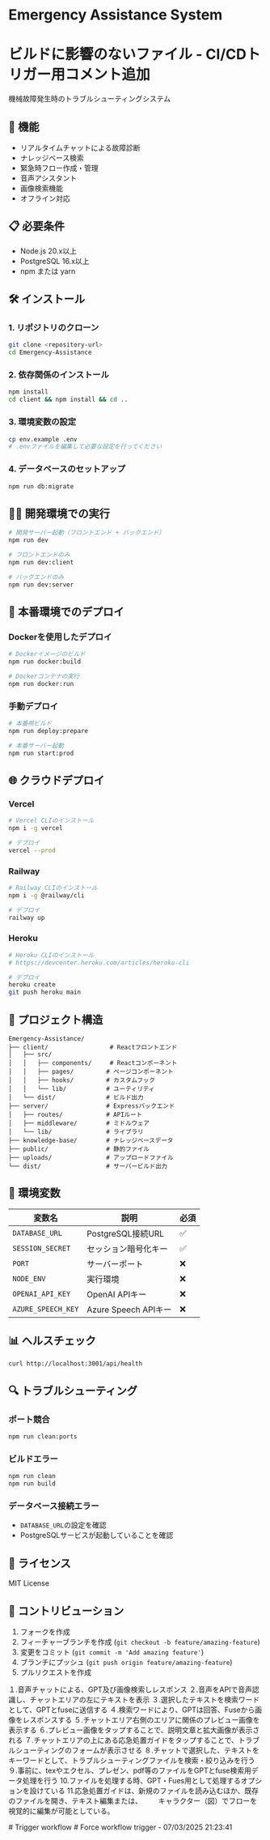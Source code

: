 # Emergency Assistance System
# ビルドに影響のないファイル - CI/CDトリガー用コメント追加

機械故障発生時のトラブルシューティングシステム

## 🚀 機能

- リアルタイムチャットによる故障診断
- ナレッジベース検索
- 緊急時フロー作成・管理
- 音声アシスタント
- 画像検索機能
- オフライン対応

## 📋 必要条件

- Node.js 20.x以上
- PostgreSQL 16.x以上
- npm または yarn

## 🛠️ インストール

### 1. リポジトリのクローン
```bash
git clone <repository-url>
cd Emergency-Assistance
```

### 2. 依存関係のインストール
```bash
npm install
cd client && npm install && cd ..
```

### 3. 環境変数の設定
```bash
cp env.example .env
# .envファイルを編集して必要な設定を行ってください
```

### 4. データベースのセットアップ
```bash
npm run db:migrate
```

## 🏃‍♂️ 開発環境での実行

```bash
# 開発サーバー起動（フロントエンド + バックエンド）
npm run dev

# フロントエンドのみ
npm run dev:client

# バックエンドのみ
npm run dev:server
```

## 🚀 本番環境でのデプロイ

### Dockerを使用したデプロイ

```bash
# Dockerイメージのビルド
npm run docker:build

# Dockerコンテナの実行
npm run docker:run
```

### 手動デプロイ

```bash
# 本番用ビルド
npm run deploy:prepare

# 本番サーバー起動
npm run start:prod
```

## 🌐 クラウドデプロイ

### Vercel
```bash
# Vercel CLIのインストール
npm i -g vercel

# デプロイ
vercel --prod
```

### Railway
```bash
# Railway CLIのインストール
npm i -g @railway/cli

# デプロイ
railway up
```

### Heroku
```bash
# Heroku CLIのインストール
# https://devcenter.heroku.com/articles/heroku-cli

# デプロイ
heroku create
git push heroku main
```

## 📁 プロジェクト構造

```
Emergency-Assistance/
├── client/                 # Reactフロントエンド
│   ├── src/
│   │   ├── components/     # Reactコンポーネント
│   │   ├── pages/         # ページコンポーネント
│   │   ├── hooks/         # カスタムフック
│   │   └── lib/           # ユーティリティ
│   └── dist/              # ビルド出力
├── server/                # Expressバックエンド
│   ├── routes/            # APIルート
│   ├── middleware/        # ミドルウェア
│   └── lib/               # ライブラリ
├── knowledge-base/        # ナレッジベースデータ
├── public/                # 静的ファイル
├── uploads/               # アップロードファイル
└── dist/                  # サーバービルド出力
```

## 🔧 環境変数

| 変数名 | 説明 | 必須 |
|--------|------|------|
| `DATABASE_URL` | PostgreSQL接続URL | ✅ |
| `SESSION_SECRET` | セッション暗号化キー | ✅ |
| `PORT` | サーバーポート | ❌ |
| `NODE_ENV` | 実行環境 | ❌ |
| `OPENAI_API_KEY` | OpenAI APIキー | ❌ |
| `AZURE_SPEECH_KEY` | Azure Speech APIキー | ❌ |

## 📊 ヘルスチェック

```bash
curl http://localhost:3001/api/health
```

## 🔍 トラブルシューティング

### ポート競合
```bash
npm run clean:ports
```

### ビルドエラー
```bash
npm run clean
npm run build
```

### データベース接続エラー
- `DATABASE_URL`の設定を確認
- PostgreSQLサービスが起動していることを確認

## 📝 ライセンス

MIT License

## 🤝 コントリビューション

1. フォークを作成
2. フィーチャーブランチを作成 (`git checkout -b feature/amazing-feature`)
3. 変更をコミット (`git commit -m 'Add amazing feature'`)
4. ブランチにプッシュ (`git push origin feature/amazing-feature`)
5. プルリクエストを作成

１.音声チャットによる、GPT及び画像検索しレスポンス
２.音声をAPIで音声認識し、チャットエリアの左にテキストを表示
３.選択したテキストを検索ワードとして、GPTとfuseに送信する
４.検索ワードにより、GPTは回答、Fuseから画像をレスポンスする
５.チャットエリア右側のエリアに関係のプレビュー画像を表示する
６.プレビュー画像をタップすることで、説明文章と拡大画像が表示される
７.チャットエリアの上にある応急処置ガイドをタップすることで、トラブルシューティングのフォームが表示させる
８.チャットで選択した、テキストをキーワードとして、トラブルシューティングファイルを検索・絞り込みを行う
９.事前に、texやエクセル、プレゼン、pdf等のファイルをGPTとfuse検索用データ処理を行う
10.ファイルを処理する時、GPT・Fues用として処理するオプションを設けている
11.応急処置ガイドは、新規のファイルを読み込むほか、既存のファイルを開き、テキスト編集または、
　　キャラクター（図）でフローを視覚的に編集が可能としている。
   
 #   T r i g g e r   w o r k f l o w  
 #   F o r c e   w o r k f l o w   t r i g g e r   -   0 7 / 0 3 / 2 0 2 5   2 1 : 2 3 : 4 1  
 